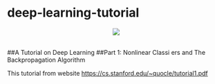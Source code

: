 # deep-learning-tutorial

<div align="center">
  <img src="http://static1.squarespace.com/static/5213a664e4b01a5565dc90f1/t/570cfc5ab654f97eee862aba/1460468850439/Deep-Learning-Value-Investing-Machine-Learning?format=1000w"><br><br>
</div>

##A Tutorial on Deep Learning
##Part 1:  Nonlinear Classi ers and The Backpropagation Algorithm

This tutorial from website https://cs.stanford.edu/~quocle/tutorial1.pdf 
